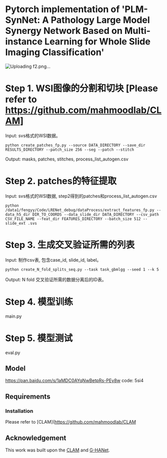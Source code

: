 # Pytorch implementation of 'PLM-SynNet: A Pathology Large Model Synergy Network Based on Multi-instance Learning for Whole Slide Imaging Classification'
![Uploading f2.png…]()


 # Step 1. WSI图像的分割和切块 [Please refer to https://github.com/mahmoodlab/CLAM]
Input: svs格式的WSI数据。
```shell
python create_patches_fp.py --source DATA_DIRECTORY --save_dir RESULTS_DIRECTORY --patch_size 256 --seg --patch --stitch 
```
Output: masks, patches, stitches, process_list_autogen.csv

 # Step 2. patches的特征提取
Input: svs格式的WSI数据, step2得到的patches和process_list_autogen.csv
```shell
python /data1/fengyy/Code/LRENet_debug/dataProcess/extract_features_fp.py --data_h5_dir DIR_TO_COORDS --data_slide_dir DATA_DIRECTORY --csv_path CSV_FILE_NAME --feat_dir FEATURES_DIRECTORY --batch_size 512 --slide_ext .svs
```

# Step 3. 生成交叉验证所需的列表
Input: 制作csv表, 包含case_id, slide_id, label。
```shell
python create_N_fold_splits_seq.py --task task_gbmlgg --seed 1 --k 5
```
Output: N fold 交叉验证所需的数据分离后的ID表。

# Step 4. 模型训练
main.py

# Step 5. 模型测试
eval.py

## Model
https://pan.baidu.com/s/1aMDC0AYqNwBetpRs-PEy8w
code: 5si4

 ## Requirements
 ### Installation
Please refer to [CLAM](https://github.com/mahmoodlab/CLAM 

## Acknowledgement 
This work was built upon the [CLAM](https://github.com/mahmoodlab/CLAM) and [G-HANet](https://github.com/ZacharyWang-007/G-HANet).


